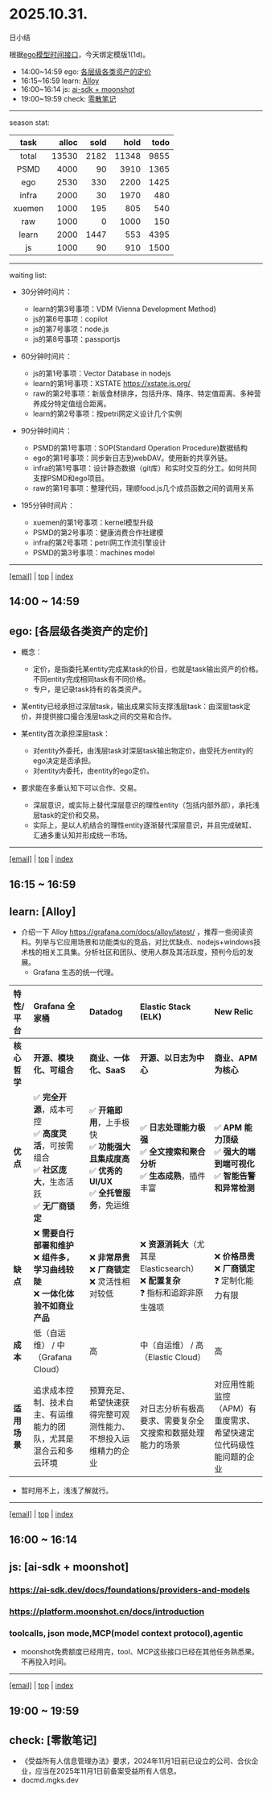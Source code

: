 # 2025.10.31.
日小结

<a id="top"></a>
根据[ego模型时间接口](https://gitee.com/hyg/blog/blob/master/timeflow.md)，今天绑定模版1(1d)。

<a id="index"></a>
- 14:00~14:59	ego: [各层级各类资产的定价](#20251031140000)
- 16:15~16:59	learn: [Alloy](#20251031161500)
- 16:00~16:14	js: [ai-sdk + moonshot](#20251031160000)
- 19:00~19:59	check: [零散笔记](#20251031190000)

---
season stat:

| task | alloc | sold | hold | todo |
| :---: | ---: | ---: | ---: | ---: |
| total | 13530 | 2182 | 11348 | 9855 |
| PSMD | 4000 | 90 | 3910 | 1365 |
| ego | 2530 | 330 | 2200 | 1425 |
| infra | 2000 | 30 | 1970 | 480 |
| xuemen | 1000 | 195 | 805 | 540 |
| raw | 1000 | 0 | 1000 | 150 |
| learn | 2000 | 1447 | 553 | 4395 |
| js | 1000 | 90 | 910 | 1500 |

---
waiting list:


- 30分钟时间片：
  - learn的第3号事项：VDM (Vienna Development Method)
  - js的第6号事项：copilot
  - js的第7号事项：node.js
  - js的第8号事项：passportjs

- 60分钟时间片：
  - js的第1号事项：Vector Database in nodejs
  - learn的第1号事项：XSTATE https://xstate.js.org/
  - raw的第2号事项：新版食材排序，包括升序、降序、特定值距离、多种营养成分特定值组合距离。
  - learn的第2号事项：按petri网定义设计几个实例

- 90分钟时间片：
  - PSMD的第1号事项：SOP(Standard Operation Procedure)数据结构
  - ego的第1号事项：同步新日志到webDAV。使用新的共享外链。
  - infra的第1号事项：设计静态数据（git库）和实时交互的分工。如何共同支撑PSMD和ego项目。
  - raw的第1号事项：整理代码，理顺food.js几个成员函数之间的调用关系

- 195分钟时间片：
  - xuemen的第1号事项：kernel模型升级
  - PSMD的第2号事项：健康消费合作社建模
  - infra的第2号事项：petri网工作流引擎设计
  - PSMD的第3号事项：machines model

---
<a href="mailto:huangyg@mars22.com?subject=关于2025.10.31.[各层级各类资产的定价]任务&body=日期: 2025.10.31.%0D%0A序号: 5%0D%0A手稿:../../draft/2025/20251031.01.md%0D%0A---请勿修改邮件主题及以上内容 从下一行开始写您的想法---%0D%0A">[email]</a> | [top](#top) | [index](#index)
<a id="20251031140000"></a>
## 14:00 ~ 14:59
## ego: [各层级各类资产的定价]

- 概念：
	- 定价，是指委托某entity完成某task的价目，也就是task输出资产的价格。不同entity完成相同task有不同价格。
	- 专户，是记录task持有的各类资产。

- 某entity已经承担过深层task，输出成果实际支撑浅层task：由深层task定价，并提供接口撮合浅层task之间的交易和合作。
- 某entity首次承担深层task：
	- 对entity外委托，由浅层task对深层task输出物定价，由受托方entity的ego决定是否承担。
	- 对entity内委托，由entity的ego定价。
- 要求能在多重认知下可以合作、交易。
	- 深层意识，或实际上替代深层意识的理性entity（包括内部外部），承托浅层task的定价和交易。
	- 实际上，是以人机结合的理性entity逐渐替代深层意识，并且完成破缸、汇通多重认知并形成统一市场。

---
<a href="mailto:huangyg@mars22.com?subject=关于2025.10.31.[Alloy]任务&body=日期: 2025.10.31.%0D%0A序号: 6%0D%0A手稿:../../draft/2025/20251031.02.md%0D%0A---请勿修改邮件主题及以上内容 从下一行开始写您的想法---%0D%0A">[email]</a> | [top](#top) | [index](#index)
<a id="20251031161500"></a>
## 16:15 ~ 16:59
## learn: [Alloy]

- 介绍一下 Alloy https://grafana.com/docs/alloy/latest/ ，推荐一些阅读资料。列举与它应用场景和功能类似的竞品，对比优缺点、nodejs+windows技术栈的相关工具集。分析社区和团队、使用人群及其活跃度，预判今后的发展。
	- Grafana 生态的统一代理。

| 特性/平台 | Grafana 全家桶 | Datadog | Elastic Stack (ELK) | New Relic |
| :--- | :--- | :--- | :--- | :--- |
| **核心哲学** | **开源、模块化、可组合** | **商业、一体化、SaaS** | **开源、以日志为中心** | **商业、APM 为核心** |
| **优点** | ✅ **完全开源**，成本可控<br>✅ **高度灵活**，可按需组合<br>✅ **社区庞大**，生态活跃<br>✅ **无厂商锁定** | ✅ **开箱即用**，上手极快<br>✅ **功能强大且集成度高**<br>✅ **优秀的 UI/UX**<br>✅ **全托管服务**，免运维 | ✅ **日志处理能力极强**<br>✅ **全文搜索和聚合分析**<br>✅ **生态成熟**，插件丰富 | ✅ **APM 能力顶级**<br>✅ **强大的端到端可视化**<br>✅ **智能告警和异常检测** |
| **缺点** | ❌ **需要自行部署和维护**<br>❌ **组件多，学习曲线较陡**<br>❌ **一体化体验不如商业产品** | ❌ **非常昂贵**<br>❌ **厂商锁定**<br>❌ 灵活性相对较低 | ❌ **资源消耗大**（尤其是 Elasticsearch）<br>❌ **配置复杂**<br>❓ 指标和追踪非原生强项 | ❌ **价格昂贵**<br>❌ **厂商锁定**<br>❓ 定制化能力有限 |
| **成本** | 低（自运维） / 中（Grafana Cloud） | 高 | 中（自运维） / 高（Elastic Cloud） | 高 |
| **适用场景** | 追求成本控制、技术自主、有运维能力的团队，尤其是混合云和多云环境 | 预算充足、希望快速获得完整可观测性能力、不想投入运维精力的企业 | 对日志分析有极高要求、需要复杂全文搜索和数据处理能力的场景 | 对应用性能监控（APM）有重度需求、希望快速定位代码级性能问题的企业 |

- 暂时用不上，浅浅了解就行。

---
<a href="mailto:huangyg@mars22.com?subject=关于2025.10.31.[ai-sdk + moonshot]任务&body=日期: 2025.10.31.%0D%0A序号: 8%0D%0A手稿:../../draft/2025/20251031.03.md%0D%0A---请勿修改邮件主题及以上内容 从下一行开始写您的想法---%0D%0A">[email]</a> | [top](#top) | [index](#index)
<a id="20251031160000"></a>
## 16:00 ~ 16:14
## js: [ai-sdk + moonshot]

### https://ai-sdk.dev/docs/foundations/providers-and-models
### https://platform.moonshot.cn/docs/introduction
### toolcalls, json mode,MCP(model context protocol),agentic

- moonshot免费额度已经用完，tool、MCP这些接口已经在其他任务熟悉果。不再投入时间。

---
<a href="mailto:huangyg@mars22.com?subject=关于2025.10.31.[无名任务]任务&body=日期: 2025.10.31.%0D%0A序号: 10%0D%0A手稿:../../draft/2025/20251031.04.md%0D%0A---请勿修改邮件主题及以上内容 从下一行开始写您的想法---%0D%0A">[email]</a> | [top](#top) | [index](#index)
<a id="20251031190000"></a>
## 19:00 ~ 19:59
## check: [零散笔记]

- 《受益所有人信息管理办法》要求，2024年11月1日前已设立的公司、合伙企业，应当在2025年11月1日前备案受益所有人信息。
- docmd.mgks.dev
